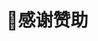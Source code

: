 # 🌹感谢赞助
<zanzhu />

<script setup lang="ts">
import zanzhu from "@source/vue/zanzhu.vue";
</script>


